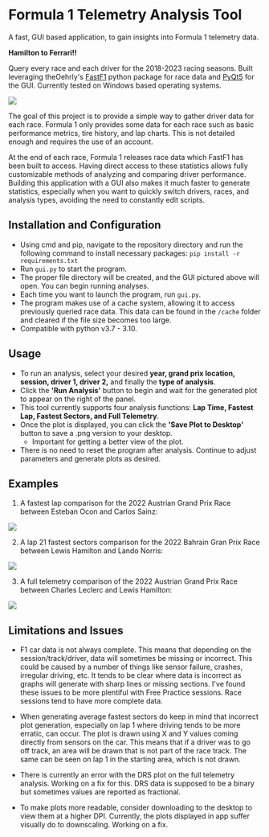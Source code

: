 # Formula 1 Telemetry Analysis Tool
A fast, GUI based application, to gain insights into Formula 1 telemetry data. 

**Hamilton to Ferrari!!**

Query every race and each driver for the 2018-2023 racing seasons. Built leveraging theOehrly's [FastF1](https://github.com/theOehrly/Fast-F1) python package for race data and [PyQt5](https://pypi.org/project/PyQt5/) for the GUI. Currently tested on Windows based operating systems.

![](/mkdwn/demo.gif)

The goal of this project is to provide a simple way to gather driver data for each race. Formula 1 only provides some data for each race such as basic performance metrics, tire history, and lap charts. This is not detailed enough and requires the use of an account.

At the end of each race, Formula 1 releases race data which FastF1 has been built to access. Having direct access to these statistics allows fully customizable methods of analyzing and comparing driver performance. Building this application with a GUI also makes it much faster to generate statistics, especially when you want to quickly switch drivers, races, and analysis types, avoiding the need to constantly edit scripts.

## Installation and Configuration
- Using cmd and pip, navigate to the repository directory and run the following command to install necessary packages: `pip install -r requirements.txt`
- Run `gui.py` to start the program.
- The proper file directory will be created, and the GUI pictured above will open. You can begin running analyses.
- Each time you want to launch the program, run `gui.py`.
- The program makes use of a cache system, allowing it to access previously queried race data. This data can be found in the `/cache` folder and cleared if the file size becomes too large. 
- Compatible with python v3.7 - 3.10.

## Usage
- To run an analysis, select your desired **year, grand prix location, session, driver 1, driver 2,** and finally the **type of analysis**.
- Click the **'Run Analysis'** button to begin and wait for the generated plot to appear on the right of the panel.
- This tool currently supports four analysis functions: **Lap Time, Fastest Lap, Fastest Sectors, and Full Telemetry**.
- Once the plot is displayed, you can click the **'Save Plot to Desktop'** button to save a .png version to your desktop.
    - Important for getting a better view of the plot.
- There is no need to reset the program after analysis. Continue to adjust parameters and generate plots as desired.

## Examples
1) A fastest lap comparison for the 2022 Austrian Grand Prix Race between Esteban Ocon and Carlos Sainz:

![](/mkdwn/fastestlap.png)

2) A lap 21 fastest sectors comparison for the 2022 Bahrain Gran Prix Race between Lewis Hamilton and Lando Norris:

![](/mkdwn/sectors3.png)

3) A full telemetry comparison of the 2022 Austrian Grand Prix Race between Charles Leclerc and Lewis Hamilton:

![](/mkdwn/fulltelem.png)

## Limitations and Issues

- F1 car data is not always complete. This means that depending on the session/track/driver, data will sometimes be missing or incorrect. This could be caused by a number of things like sensor failure, crashes, irregular driving, etc. It tends to be clear where data is incorrect as graphs will generate with sharp lines or missing sections. I've found these issues to be more plentiful with Free Practice sessions. Race sessions tend to have more complete data. 

- When generating average fastest sectors do keep in mind that incorrect plot generation, especially on lap 1 where driving tends to be more erratic, can occur. The plot is drawn using X and Y values coming directly from sensors on the car. This means that if a driver was to go off track, an area will be drawn that is not part of the race track. The same can be seen on lap 1 in the starting area, which is not drawn.

- There is currently an error with the DRS plot on the full telemetry analysis. Working on a fix for this. DRS data is supposed to be a binary but sometimes values are reported as fractional. 

- To make plots more readable, consider downloading to the desktop to view them at a higher DPI. Currently, the plots displayed in app suffer visually do to downscaling. Working on a fix.
